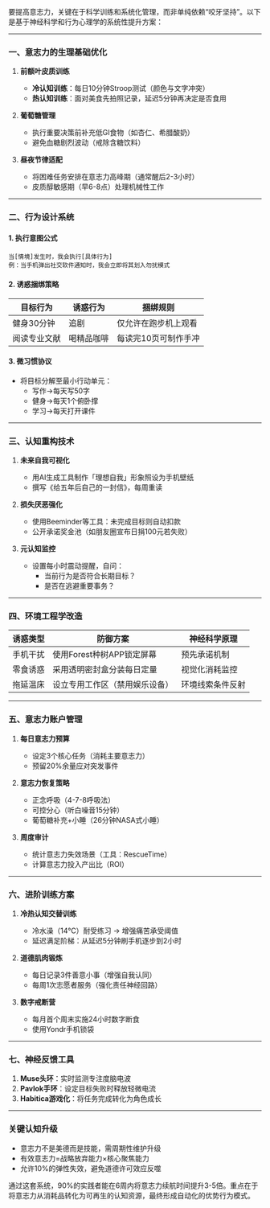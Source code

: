 要提高意志力，关键在于科学训练和系统化管理，而非单纯依赖“咬牙坚持”。以下是基于神经科学和行为心理学的系统性提升方案：

---

### **一、意志力的生理基础优化**
1. **前额叶皮质训练**
   - **冷认知训练**：每日10分钟Stroop测试（颜色与文字冲突）
   - **热认知训练**：面对美食先拍照记录，延迟5分钟再决定是否食用

2. **葡萄糖管理**
   - 执行重要决策前补充低GI食物（如杏仁、希腊酸奶）
   - 避免血糖剧烈波动（戒除含糖饮料）

3. **昼夜节律适配**
   - 将困难任务安排在意志力高峰期（通常醒后2-3小时）
   - 皮质醇敏感期（早6-8点）处理机械性工作

---

### **二、行为设计系统**
#### **1. 执行意图公式**
```text
当[情境]发生时，我会执行[具体行为]
例：当手机弹出社交软件通知时，我会立即将其划入勿扰模式
```

#### **2. 诱惑捆绑策略**
| 目标行为      | 诱惑行为      | 捆绑规则              |
|--------------|--------------|---------------------|
| 健身30分钟    | 追剧         | 仅允许在跑步机上观看   |
| 阅读专业文献  | 喝精品咖啡    | 每读完10页可制作手冲   |

#### **3. 微习惯协议**
- 将目标分解至最小行动单元：
  - 写作→每天写50字
  - 健身→每天1个俯卧撑
  - 学习→每天打开课件

---

### **三、认知重构技术**
1. **未来自我可视化**
   - 用AI生成工具制作「理想自我」形象照设为手机壁纸
   - 撰写《给五年后自己的一封信》，每周重读

2. **损失厌恶强化**
   - 使用Beeminder等工具：未完成目标则自动扣款
   - 公开承诺奖金池（如朋友圈宣布日捐100元若失败）

3. **元认知监控**
   - 设置每小时震动提醒，自问：
     - 当前行为是否符合长期目标？
     - 是否在逃避重要事务？

---

### **四、环境工程学改造**
| 诱惑类型      | 防御方案                      | 神经科学原理            |
|--------------|-----------------------------|-----------------------|
| 手机干扰      | 使用Forest种树APP锁定屏幕     | 预先承诺机制            |
| 零食诱惑      | 采用透明密封盒分装每日定量     | 视觉化消耗监控          |
| 拖延温床      | 设立专用工作区（禁用娱乐设备）  | 环境线索条件反射        |

---

### **五、意志力账户管理**
1. **每日意志力预算**
   - 设定3个核心任务（消耗主要意志力）
   - 预留20%余量应对突发事件

2. **意志力恢复策略**
   - 正念呼吸（4-7-8呼吸法）
   - 可控分心（听白噪音15分钟）
   - 葡萄糖补充+小睡（26分钟NASA式小睡）

3. **周度审计**
   - 统计意志力失效场景（工具：RescueTime）
   - 计算意志力投入产出比（ROI）

---

### **六、进阶训练方案**
1. **冷热认知交替训练**
   - 冷水澡（14℃）耐受练习 → 增强痛苦承受阈值
   - 延迟满足阶梯：从延迟5分钟刷手机逐步到2小时

2. **道德肌肉锻炼**
   - 每日记录3件善意小事（增强自我认同）
   - 每周1次志愿者服务（强化责任神经回路）

3. **数字戒断营**
   - 每月首个周末实施24小时数字断食
   - 使用Yondr手机锁袋

---

### **七、神经反馈工具**
1. **Muse头环**：实时监测专注度脑电波
2. **Pavlok手环**：设定目标失败时释放轻微电流
3. **Habitica游戏化**：将任务完成转化为角色成长

---

### **关键认知升级**
- 意志力不是美德而是技能，需周期性维护升级
- 有效意志力=战略放弃能力×核心聚焦能力
- 允许10%的弹性失效，避免道德许可效应反噬

通过这套系统，90%的实践者能在6周内将意志力续航时间提升3-5倍。重点在于将意志力从消耗品转化为可再生的认知资源，最终形成自动化的优势行为模式。
